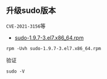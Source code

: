## 升级sudo版本

`CVE-2021-3156`等

- [sudo-1.9.7-3.el7.x86_64.rpm](https://github.com/sudo-project/sudo/releases/download/SUDO_1_9_7p2/sudo-1.9.7-3.el7.x86_64.rpm)

```shell
rpm -Uvh sudo-1.9.7-3.el7.x86_64.rpm
```

验证

```shell
sudo -V
```